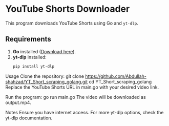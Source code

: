 # YouTube Shorts Downloader

This program downloads YouTube Shorts using Go and `yt-dlp`.

## Requirements
1. **Go** installed ([Download here](https://go.dev/dl/)).
2. **yt-dlp** installed:
   ```bash
   pip install yt-dlp

Usage
Clone the repository:
git clone https://github.com/Abdullah-shahzad/YT_Short_scraping_golang.git
cd YT_Short_scraping_golang
Replace the YouTube Shorts URL in main.go with your desired video link.

Run the program:
go run main.go
The video will be downloaded as output.mp4.

Notes
Ensure you have internet access.
For more yt-dlp options, check the yt-dlp documentation.
